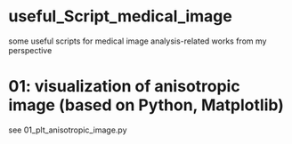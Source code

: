 # useful_Script_medical_image
some useful scripts for medical image analysis-related works from my perspective

# 01: visualization of anisotropic image (based on Python, Matplotlib)
see 01_plt_anisotropic_image.py 
